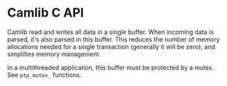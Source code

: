 # Camlib C API

Camlib read and writes all data in a single buffer. When incoming data is parsed, it's also parsed in this buffer.
This reduces the number of memory allocations needed for a single transaction (generally it will be zero), and simplifies memory management.

In a multithreaded application, this buffer must be protected by a mutex. See `ptp_mutex_` functions.
